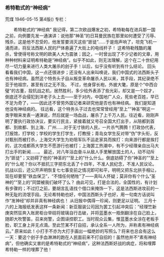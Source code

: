 ### 希特勒式的“神经病”
荒煤
1946-05-15
第4版()
专栏：

　　希特勒式的“神经病”
    我记得，第二次欧战爆发之初，希特勒每在进兵那一国之前，向例要先发一通演讲：说他那“神圣”的日耳曼民族在那里如何遭受了污辱、残杀，这是他不忍受的，他发誓要消灭这些“匪徒”……于是炮声响了，坦克飞机一涌而进，将反法西斯人民的尸体悬遍了大街上的电线杆子！
    这希特勒残酷的屠杀，曾使得号称文明的欧美人大为震骇；因之，一时曾出现了不少记者的文章，用种种材料来证明希特勒是“神经病”。似乎不如此，则无法理解，这个在二十世纪用尽一切力量来进行人类大屠杀的刽子手！以后，似乎没有听到有什么结论。
    回头看看我们中国，这一点还很进步；还没有人出来叫唤说，我们中国式的法西斯头子也有神经病。虽然这个特务头子自从叛变革命屠杀人民以来，其手段，其纪录绝不亚于他祖宗，甚至有过之无不及。
    不过，他身穿长袍，外披大氅，原是个“中西合璧”的古董，投抗战之机，居然胜利，多少给外表添了些光彩，却又是一个奴才，倒底还不会侵犯到洋老子头上去——至于对内，中国地广人众，死些老百姓，早已不足为奇了，——因此还不曾劳外国记者来研究他是否也有神经病。
    我们是知道他没有神经病的。
    往远看，这个特务头子过去也常常曾经用“至上”“神圣”啊这一类字眼来发表一通演说，然后就是一场血战，屠杀了上千万人民。往近看，刚刚声明了要执行政协决议，要实行民主，紧接着就又号召全国大打出手，从陪都到首都、到故都、到上海、广州……对于无寸铁的人民，一片杀气腾腾！打政协代表，打报馆，打学校；学校的学生打学生，打教授；青岛女学生反对带“伪”字头衔，反对甄别而被打杀，上海交大学生为劝阻军队不运走家具而挨打：向来游行都是挨打的，这次成都燕大学生不愿游行也被打；上海罢工热潮中，有不少经理亲自出马大打出手的新闻……。
    最近，对八年浴血奋斗从敌人手里解放国土的人，动不动斥为“匪徒”；又妨碍了他的“神圣的”“至上的”什么什么。倒底妨碍了你“神圣的”“至上的”什么呢？你以不抵抗三字把东北丢了十四年，不准人民纪念，不准人民议论。抗战以后，还公开声明恢复七七事变前之情况即可和平，明明又把东北拱手相让，现在却要誓“铁血保卫”，“不惜任何牺牲”了——真叫人怀疑；莫非你有个什么“圣神的”“至上的”同盟被我们破坏了么？
    由此可见，打是合法的，全国性的，有计划有步骤的；不过打之前，要胡言乱语找个借口来掩饰一下，这是法西斯进攻前的一种无耻的流氓手段。无论希特勒也好，中国法西斯头子也好，用一句南方话说叫作“发神经”却并非真有神经病也！
    从旧报中偶得一珍闻，则更足以证明。
    三月十六的上海报纸发表这样一条新闻：新亚服装公司因为罢工引起冲突后：“经理竺新庚突然狂奔入账房柜台举砚将玻璃自行击破，并将蓝墨水一瓶倒翻涂在自己脸上，随即大吹警笛，召来岗警，企图诬控职工。当时观众云集，惟蓝墨水全涂在老板手脸，职工身上并无点滴。至此竺某不打自招，承认全系一人所为，并称素有神经病云。”
    原来如此！小打手不亦为大打手画出一幅绝妙的写照么？将来也总会有这么一天：要这个刽子手血淋淋的跑在人民面前来不打自招的！虽然他并不“素有神经病”，但他确实又害的是希特勒式的“神经病”，这种法西斯好战的病症，将和埋葬希特勒一样的埋葬了他！
